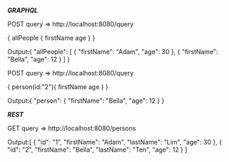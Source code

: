 _**GRAPHQL**_

POST query  => http://localhost:8080/query

{
	allPeople {
		firstName
		age
	}
}

Output:{
           "allPeople": [
               {
                   "firstName": "Adam",
                   "age": 30
               },
               {
                   "firstName": "Bella",
                   "age": 12
               }
           ]
       }
       
POST query  => http://localhost:8080/query

{
person(id:"2"){
firstName
age
}
}

Output:{
           "person": {
               "firstName": "Bella",
               "age": 12
           }
       }
 

_**REST**_  
    
GET query  => http://localhost:8080/persons

Output:[
           {
               "id": "1",
               "firstName": "Adam",
               "lastName": "Lim",
               "age": 30
           },
           {
               "id": "2",
               "firstName": "Bella",
               "lastName": "Ten",
               "age": 12
           }
       ]
       

